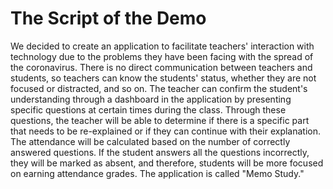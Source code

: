 # The Script of the Demo 

We decided to create an application to facilitate teachers' interaction with technology due to the problems they have been facing with the spread of the coronavirus. There is no direct communication between teachers and students, so teachers can know the students' status, whether they are not focused or distracted, and so on. The teacher can confirm the student's understanding through a dashboard in the application by presenting specific questions at certain times during the class. Through these questions, the teacher will be able to determine if there is a specific part that needs to be re-explained or if they can continue with their explanation. The attendance will be calculated based on the number of correctly answered questions. If the student answers all the questions incorrectly, they will be marked as absent, and therefore, students will be more focused on earning attendance grades. The application is called "Memo Study."

